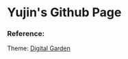 # Yujin's Github Page

### Reference:

Theme: [Digital Garden](https://github.com/paulmartins/hugo-digital-garden-theme)